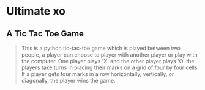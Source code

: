 # Ultimate xo 

## A Tic Tac Toe Game

> This is a python tic-tac-toe game which is played between two people, a player can choose to player with another player or play with the computer. One player plays 'X' and the other player plays 'O' the players take turns in placing their marks on a grid of four by four cells. If a player gets four marks in a row horizontally, vertically, or diagonally, the player wins the game.